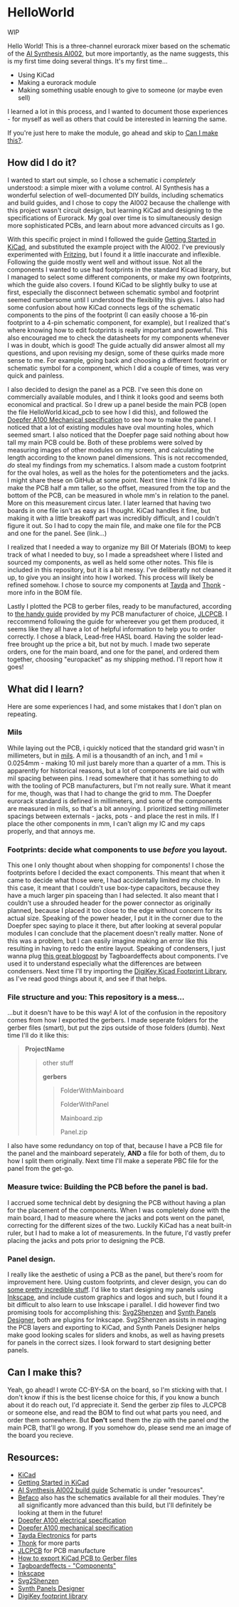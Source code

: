 # HelloWorld

WIP

Hello World! This is a three-channel eurorack mixer based on the schematic of the [AI Synthesis AI002](http://aisynthesis.com/ai002-diy-eurorack-mixer-module-build/), but more importantly, as the name suggests, this is my first time doing several things. It's my first time...
 - Using KiCad
 - Making a eurorack module
 - Making something usable enough to give to someone (or maybe even sell)
 
I learned a lot in this process, and I wanted to document those experiences - for myself as well as others that could be interested in learning the same. 

If you're just here to make the module, go ahead and skip to [Can I make this?](https://github.com/FlipTheEgg/eurorack/tree/master/HelloWorld#can-i-make-this).
 
 ## How did I  do it?

I wanted to start out simple, so I chose a schematic i *completely* understood: a simple mixer with a volume control. AI Synthesis has a wonderful selection of well-documented DIY builds, including schematics and build guides, and I chose to copy the AI002 because the challenge with this project wasn't circuit design, but learning KiCad and designing to the specifications of Eurorack. My goal over time is to simultaneously design more sophisticated PCBs, and learn about more advanced circuits as I go.

With this specific project in mind I followed the guide [Getting Started in KiCad](https://docs.kicad-pcb.org/5.1/en/getting_started_in_kicad/getting_started_in_kicad.html), and substituted the example project with the AI002. I've previously experimented with [Fritzing](https://fritzing.org/), but I found it a little inaccurate and inflexible. Following the guide mostly went well and without issue. Not all the components I wanted to use had footprints in the standard Kicad library, but I managed to select some different components, or make my own footprints, which the guide also covers. I found KiCad to be slightly bulky to use at first, especially the disconnect between schematic symbol and footprint seemed cumbersome until I understood the flexibility this gives. I also had some confusion about how KiCad connects legs of the schematic components to the pins of the footprint (I can easily choose a 16-pin footprint to a 4-pin schematic component, for example), but  I realized that's where knowing how to edit footprints is really important and powerful. This also encouraged me to check the datasheets for my components whenever I was in doubt, which is good! The guide actually did answer almost all my questions, and upon revising my design, some of these quirks made more sense to me. For example, going back and choosing a different footprint or schematic symbol for a component, which I did a couple of times, was very quick and painless.

I also decided to design the panel as a PCB. I've seen this done on commercially available modules, and I think it looks good and seems both economical and practical. So I drew up a panel beside the main PCB (open the file HelloWorld.kicad_pcb to see how I did this), and followed the [Doepfer A100 Mechanical specification](http://www.doepfer.de/a100_man/a100m_e.htm) to see how to make the panel. I noticed that a lot of existing modules have oval mounting holes, which seemed smart. I also noticed that the Doepfer page said nothing about how tall my main PCB could be. Both of these problems were solved by measuring images of other modules on my screen, and calculating the length according to the known panel dimensions. This is not reccomended, *do* steal my findings from my schematics. I alsom made a custom footprint for the oval holes, as well as the holes for the potentiometers and the jacks. I might share these on GitHub at some point. Next time I think I'd like to make the PCB half a mm taller, so the offset, measured from the top and the bottom of the PCB, can be measured in whole mm's in relation to the panel. More on this measurement circus later. I later learned that having two boards in one file isn't as easy as I thought. KiCad handles it fine, but making it with a little breakoff part was incredibly difficult, and I couldn't figure it out. So I had to copy the main file, and make one file for the PCB and one for the panel. See (link...)

I realized that I needed a way to organize my Bill Of Materials (BOM) to keep track of what I needed to buy, so I made a spreadsheet where I listed and sourced my components, as well as held some other notes. This file is included in this repository, but it is a bit messy. I've deliberatly not cleaned it up, to give you an insight into how I worked. This process will likely be refined somehow. I chose to source my components at [Tayda](https://www.taydaelectronics.com/) and [Thonk](https://www.thonk.co.uk/) - more info in the BOM file.

Lastly I plotted the PCB to gerber files, ready to be manufactured, according to [the handy guide](https://support.jlcpcb.com/article/44-how-to-export-kicad-pcb-to-gerber-files) provided by my PCB manufacturer of choice, [JLCPCB](https://jlcpcb.com/). I reccommend following the guide for whereever you get them produced, it seems like they all have a lot of helpful information to help you to order correctly. I chose a black, Lead-free HASL board. Having the solder lead-free brought up the price a bit, but not by much. I made two seperate orders, one for the main board, and one for the panel, and ordered them together, choosing "europacket" as my shipping method. I'll report how it goes!

## What did I learn?
Here are some experiences I had, and some mistakes that I don't plan on repeating.
### Mils
While laying out the PCB, i quickly noticed that the standard grid wasn't in millimeters, but in [mils](https://en.wikipedia.org/wiki/Thousandth_of_an_inch). A mil is a thousandth of an inch, and 1 mil = 0.0254mm - making 10 mil just barely more than a quarter of a mm. This is apparently for historical reasons, but a lot of components are laid out with mil spacing between pins. I read somewhere that it has something to do with the tooling of PCB manufacturers, but I'm not really sure. What it meant for me, though, was that I had to change the grid to mm. The Doepfer eurorack standard is defined in millimeters, and some of the components are measured in mils, so that's a bit annoying. I prioritized  setting millimeter spacings between externals - jacks, pots - and place the rest in mils. If I place the other components in mm, I can't align my IC and my caps properly, and that annoys me.

### Footprints: decide what components to use *before* you layout.
This one I only thought about when shopping for components! I chose the footprints before I decided the exact components. This meant that when it came to decide what those were, I had accidentally limited my choice. In this case, it meant that I couldn't use box-type capacitors, because they have a much larger pin spaceing than I had selected. It also meant that I couldn't use a shrouded header for the power connector as originally planned, because I placed it too close to the edge without concern for its actual size. Speaking of the power header, I put it in the corner due to the Doepfer spec saying to place it there, but after looking at several popular modules I can conclude that the placement doesn't really matter. None of this was a problem, but I can easily imagine making an error like this resulting in having to redo the entire layout. Speaking of condensers, I just wanna plug [this great blogpost](http://tagboardeffects.blogspot.com/p/components.html) by Tagboardeffects about components. I've used it to understand especially what the differences are between condensers. Next time I'll try importing the [DigiKey Kicad Footprint Library](https://www.digikey.com/en/resources/design-tools/kicad), as I've read good things about it, and see if that helps.

### File structure and you: This repository is a mess...
...but it doesn't have to be this way! 
A lot of the confusion in the repository comes from how I exported the gerbers. I made seperate folders for the gerber files (smart), but put the zips outside of those folders (dumb). Next time I'll do it like this:

> **ProjectName**
>> other stuff
>>
>> **gerbers**
>>> FolderWithMainboard
>>>
>>> FolderWithPanel
>>>
>>> Mainboard.zip
>>>
>>> Panel.zip

I also have some redundancy on top of that, because I have a PCB file for the panel and the mainboard seperately, **AND** a file for both of them, du to how I split them originally. Next time I'll make a seperate PBC file for the panel from the get-go.

### Measure twice: Building the PCB before the panel is bad.
I accrued some technical debt by designing the PCB without having a plan for the placement of the components. When I was completely done with the main board, I had to measure where the jacks and pots went on the panel, correcting for the different sizes of the two. Luckily KiCad has a neat built-in ruler, but I had to make a lot of measurements. In the future, I'd vastly prefer placing the jacks and pots prior to designing the PCB.

### Panel design.
I really like the aesthetic of using a PCB as the panel, but there's room for improvement here. Using custom footprints, and clever design, you can do [some pretty incredible stuff](https://www.andrewsowa.com/sir-james-condi/). I'd like to start designing my panels using [Inkscape](https://inkscape.org/), and include custom graphics and logos and such, but I found it a bit difficult to also learn to use Inkscape i parallel. I did however find two promising tools for accomplishing this: [Svg2Shenzen](https://github.com/badgeek/svg2shenzhen) and [Synth Panels Designer](http://synthpanels.design/), both are plugins for Inkscape. Svg2Shenzen assists in managing the PCB layers and exporting to KiCad, and Synth Panels Designer helps make good looking scales for sliders and knobs, as well as having presets for panels in the correct sizes. I look forward to start designing better panels.

## Can I make this?
Yeah, go ahead! I wrote CC-BY-SA on the board, so I'm sticking with that. I don't know if this is the best license choice for this, if you know a bunch about it do reach out, I'd appreciate it. Send the gerber zip files to JLCPCB or someone else, and read the BOM to find out what parts you need, and order them somewhere. But **Don't** send them the zip with the panel *and* the main PCB, that'll go wrong. If you somehow do, please send me an image of the board you recieve.

## Resources: 
 - [KiCad](https://kicad-pcb.org/)
 - [Getting Started in KiCad](https://docs.kicad-pcb.org/5.1/en/getting_started_in_kicad/getting_started_in_kicad.html)
 - [AI Synthesis AI002 build guide](http://aisynthesis.com/ai002-diy-eurorack-mixer-module-build/) Schematic is under "resources".
 - [Befaco](https://www.befaco.org/) also has the schematics available for all their modules. They're all significantly more advanced than this build, but I'll definitely be looking at them in the future!
 - [Doepfer A100 electrical specification](http://www.doepfer.de/a100_man/a100t_e.htm)
 - [Doepfer A100 mechanical specification](http://www.doepfer.de/a100_man/a100m_e.htm)
 - [Tayda Electronics](https://www.taydaelectronics.com/) for parts
 - [Thonk](https://thonk.co.uk/) for more parts
 - [JLCPCB](https://jlcpcb.com/) for PCB manufacture
 - [How to export KiCad PCB to Gerber files](https://support.jlcpcb.com/article/44-how-to-export-kicad-pcb-to-gerber-files)
 - [Tagboardeffects - "Components"](http://tagboardeffects.blogspot.com/p/components.html)
 - [Inkscape](https://inkscape.org/)
 - [Svg2Shenzen](https://github.com/badgeek/svg2shenzhen)
 - [Synth Panels Designer](http://synthpanels.design/)
 - [DigiKey footprint library](https://www.digikey.com/en/resources/design-tools/kicad)
